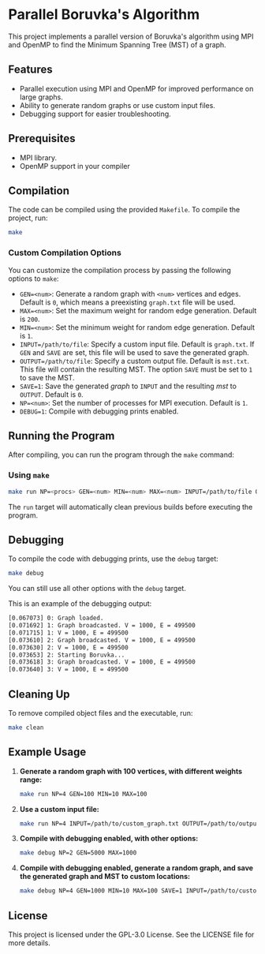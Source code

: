 # Parallel Boruvka's Algorithm

This project implements a parallel version of Boruvka's algorithm using MPI and OpenMP to find the Minimum Spanning Tree (MST) of a graph.

## Features
- Parallel execution using MPI and OpenMP for improved performance on large graphs.
- Ability to generate random graphs or use custom input files.
- Debugging support for easier troubleshooting.

## Prerequisites
- MPI library.
- OpenMP support in your compiler

## Compilation

The code can be compiled using the provided `Makefile`. To compile the project, run:

```bash
make
```

### Custom Compilation Options
You can customize the compilation process by passing the following options to `make`:

- `GEN=<num>`: Generate a random graph with `<num>` vertices and edges. Default is `0`, which means a preexisting `graph.txt` file will be used.
- `MAX=<num>`: Set the maximum weight for random edge generation. Default is `200`.
- `MIN=<num>`: Set the minimum weight for random edge generation. Default is `1`.
- `INPUT=/path/to/file`: Specify a custom input file. Default is `graph.txt`. If `GEN` and `SAVE` are set, this file will be used to save the generated graph.
- `OUTPUT=/path/to/file`: Specify a custom output file. Default is `mst.txt`. This file will contain the resulting MST. The option `SAVE` must be set to `1` to save the MST.
- `SAVE=1`: Save the generated *graph* to `INPUT` and the resulting *mst* to `OUTPUT`. Default is `0`.
- `NP=<num>`: Set the number of processes for MPI execution. Default is `1`.
- `DEBUG=1`: Compile with debugging prints enabled.

## Running the Program

After compiling, you can run the program through the `make` command:

### Using `make`
```bash
make run NP=<procs> GEN=<num> MIN=<num> MAX=<num> INPUT=/path/to/file OUTPUT=/path/to/file SAVE=1
```

The `run` target will automatically clean previous builds before executing the program.

## Debugging

To compile the code with debugging prints, use the `debug` target:

```bash
make debug
```

You can still use all other options with the `debug` target.

This is an example of the debugging output:

```bash
[0.067073] 0: Graph loaded.
[0.071692] 1: Graph broadcasted. V = 1000, E = 499500
[0.071715] 1: V = 1000, E = 499500
[0.073610] 2: Graph broadcasted. V = 1000, E = 499500
[0.073630] 2: V = 1000, E = 499500
[0.073653] 2: Starting Boruvka...
[0.073618] 3: Graph broadcasted. V = 1000, E = 499500
[0.073640] 3: V = 1000, E = 499500
```

## Cleaning Up

To remove compiled object files and the executable, run:

```bash
make clean
```

## Example Usage

1. **Generate a random graph with 100 vertices, with different weights range:**
   ```bash
   make run NP=4 GEN=100 MIN=10 MAX=100
   ```

2. **Use a custom input file:**
   ```bash
   make run NP=4 INPUT=/path/to/custom_graph.txt OUTPUT=/path/to/output_mst.txt
   ```

3. **Compile with debugging enabled, with other options:**
   ```bash
   make debug NP=2 GEN=5000 MAX=1000

4. **Compile with debugging enabled, generate a random graph, and save the generated graph and MST to custom locations:**
    ```bash
    make debug NP=4 GEN=1000 MIN=10 MAX=100 SAVE=1 INPUT=/path/to/custom_graph.txt OUTPUT=/path/to/output_mst.txt
   ```

## License

This project is licensed under the GPL-3.0 License. See the LICENSE file for more details.
